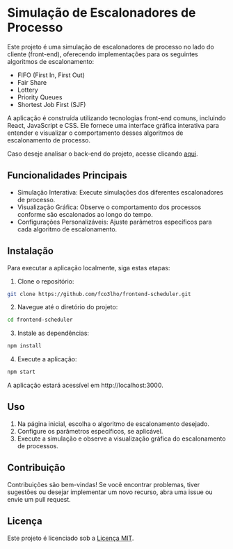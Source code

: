 # Simulação de Escalonadores de Processo

Este projeto é uma simulação de escalonadores de processo no lado do cliente (front-end), oferecendo implementações para os seguintes algoritmos de escalonamento:

* FIFO (First In, First Out)
* Fair Share
* Lottery
* Priority Queues
* Shortest Job First (SJF)

A aplicação é construída utilizando tecnologias front-end comuns, incluindo React, JavaScript e CSS. Ele fornece uma interface gráfica interativa para entender e visualizar o comportamento desses algoritmos de escalonamento de processo.

Caso deseje analisar o back-end do projeto, acesse clicando [aqui](https://github.com/farinellizin/scheduler-backend).

## Funcionalidades Principais

* Simulação Interativa: Execute simulações dos diferentes escalonadores de processo.
* Visualização Gráfica: Observe o comportamento dos processos conforme são escalonados ao longo do tempo.
* Configurações Personalizáveis: Ajuste parâmetros específicos para cada algoritmo de escalonamento.

## Instalação

Para executar a aplicação localmente, siga estas etapas:

1. Clone o repositório:

```bash
git clone https://github.com/fco3lho/frontend-scheduler.git
```

2. Navegue até o diretório do projeto:

```bash
cd frontend-scheduler
```

3. Instale as dependências:

```bash
npm install
```

4. Execute a aplicação:

```bash
npm start
```

A aplicação estará acessível em http://localhost:3000.

## Uso

1. Na página inicial, escolha o algoritmo de escalonamento desejado.
2. Configure os parâmetros específicos, se aplicável.
3. Execute a simulação e observe a visualização gráfica do escalonamento de processos.

## Contribuição

Contribuições são bem-vindas! Se você encontrar problemas, tiver sugestões ou desejar implementar um novo recurso, abra uma issue ou envie um pull request.

## Licença

Este projeto é licenciado sob a [Licença MIT](https://pt.wikipedia.org/wiki/Licença_MIT).